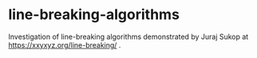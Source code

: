 # line-breaking-algorithms

Investigation of line-breaking algorithms demonstrated by Juraj Sukop at 
https://xxyxyz.org/line-breaking/ .
